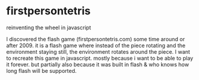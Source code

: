 # firstpersontetris
reinventing the wheel in javascript

I discovered the flash game (firstpersontetris.com) some time around or after 2009. it is a flash game where instead of the piece rotating and the environment staying still, the environment rotates around the piece. I want to recreate this game in javascript. mostly because i want to be able to play it forever. but partially also because it was built in flash & who knows how long flash will be supported. 
